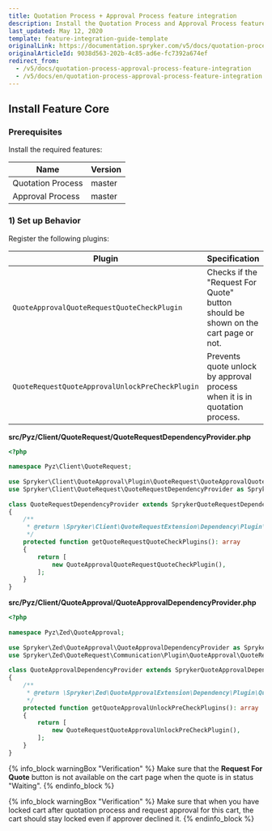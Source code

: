 ```yaml
---
title: Quotation Process + Approval Process feature integration
description: Install the Quotation Process and Approval Process features in your project.
last_updated: May 12, 2020
template: feature-integration-guide-template
originalLink: https://documentation.spryker.com/v5/docs/quotation-process-approval-process-feature-integration
originalArticleId: 9038d563-202b-4c85-ad6e-fc7392a674ef
redirect_from:
  - /v5/docs/quotation-process-approval-process-feature-integration
  - /v5/docs/en/quotation-process-approval-process-feature-integration
---
```


## Install Feature Core
### Prerequisites
Install the required features:

| Name | Version |
| --- | --- |
| Quotation Process | master |
| Approval Process | master |

### 1) Set up Behavior
Register the following plugins:

| Plugin | Specification | Prerequisites | Namespace |
| --- | --- | --- | --- |
| `QuoteApprovalQuoteRequestQuoteCheckPlugin` | Checks if the "Request For Quote" button should be shown on the cart page or not. | None | `Spryker\Client\QuoteApproval\Plugin\QuoteRequest` |
| `QuoteRequestQuoteApprovalUnlockPreCheckPlugin` | Prevents quote unlock  by approval process when it is in quotation process. | None | `Spryker\Zed\QuoteRequest\Communication\Plugin\QuoteApproval` |

**src/Pyz/Client/QuoteRequest/QuoteRequestDependencyProvider.php**

```php
<?php
 
namespace Pyz\Client\QuoteRequest;
 
use Spryker\Client\QuoteApproval\Plugin\QuoteRequest\QuoteApprovalQuoteRequestQuoteCheckPlugin;
use Spryker\Client\QuoteRequest\QuoteRequestDependencyProvider as SprykerQuoteRequestDependencyProvider;
 
class QuoteRequestDependencyProvider extends SprykerQuoteRequestDependencyProvider
{
    /**
     * @return \Spryker\Client\QuoteRequestExtension\Dependency\Plugin\QuoteRequestQuoteCheckPluginInterface[]
     */
    protected function getQuoteRequestQuoteCheckPlugins(): array
    {
        return [
            new QuoteApprovalQuoteRequestQuoteCheckPlugin(),
        ];
    }
}
```

**src/Pyz/Client/QuoteApproval/QuoteApprovalDependencyProvider.php**

```php
<?php
 
namespace Pyz\Zed\QuoteApproval;
 
use Spryker\Zed\QuoteApproval\QuoteApprovalDependencyProvider as SprykerQuoteApprovalDependencyProvider;
use Spryker\Zed\QuoteRequest\Communication\Plugin\QuoteApproval\QuoteRequestQuoteApprovalUnlockPreCheckPlugin;
 
class QuoteApprovalDependencyProvider extends SprykerQuoteApprovalDependencyProvider
{
    /**
     * @return \Spryker\Zed\QuoteApprovalExtension\Dependency\Plugin\QuoteApprovalUnlockPreCheckPluginInterface[]
     */
    protected function getQuoteApprovalUnlockPreCheckPlugins(): array
    {
        return [
            new QuoteRequestQuoteApprovalUnlockPreCheckPlugin(),
        ];
    }
}
```

{% info_block warningBox "Verification" %}
Make sure that the **Request For Quote** button is not available on the cart page when the quote is in status "Waiting".
{% endinfo_block %}

{% info_block warningBox "Verification" %}
Make sure that when you have locked cart after quotation process and request approval for this cart, the cart should stay locked even if approver declined it.
{% endinfo_block %}
